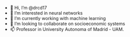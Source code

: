 - 👋 Hi, I’m @drcd17
- 👀 I’m interested in neural networks
- 🌱 I’m currently working with machine learning
- 💞️ I’m looking to collaborate on socioeconomic systems
- 📫 Professor in University Autonoma of Madrid - UAM.

<!---
drcd17/drcd17 is a ✨ special ✨ repository because its `README.md` (this file) appears on your GitHub profile.
You can click the Preview link to take a look at your changes.
--->
